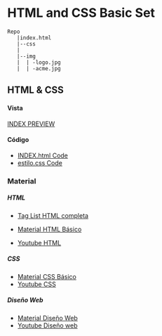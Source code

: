 # HTML and  CSS Basic Set   
    Repo
       |index.html
       |--css
       |
       |--img
       |  | -logo.jpg
       |  | -acme.jpg

## HTML & CSS
#### Vista
[INDEX PREVIEW](https://htmlpreview.github.io/?https://github.com/genaro14/HTML_Basics/blob/master/index.html)    
#### Código
+ [INDEX.html Code](https://github.com/genaro14/HTML_Basics/blob/master/index.html)   
+ [estilo.css Code](https://github.com/genaro14/HTML_Basics/blob/master/index.html)

### Material
##### HTML
+ [Tag List HTML completa](https://github.com/genaro14/HTML_Basics/blob/master/allTags.md)    

+ [Material HTML Básico](http://www.falconmasters.com/cursos/curso-de-html-basico/curso-html-basico/)    
+ [Youtube HTML](https://www.youtube.com/watch?v=cqMfPS8jPys&list=PLhSj3UTs2_yVHt2DgHky_MzzRC58UHE4z)
##### CSS
+ [Material CSS Básico](http://www.falconmasters.com/cursos/curso-css-basico/curso-css-basico/)
+ [Youtube CSS](https://www.youtube.com/watch?v=24gNhTcy6pw&list=PLhSj3UTs2_yU0fGoS1bjpHqky4kCEmTbR)    

##### Diseño Web
+ [Material Diseño Web ](http://www.falconmasters.com/cursos/diseno-web/)
+ [Youtube Diseño web](https://www.youtube.com/watch?v=sXMJjLky9pY)
